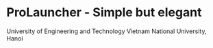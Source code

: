 ProLauncher - Simple but elegant
=========

University of Engineering and Technology
Vietnam National University, Hanoi



